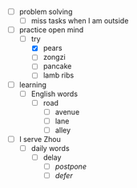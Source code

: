 - [ ] problem solving
    - [ ] miss tasks when I am outside
- [ ] practice open mind
    - [ ] try
        - [x] pears
        - [ ] zongzi
        - [ ] pancake
        - [ ] lamb ribs
- [ ] learning
    - [ ] English words
        - [ ] road
            - [ ] avenue
            - [ ] lane
            - [ ] alley
- [ ] I serve Zhou
    - [ ] daily words
        - [ ] delay
            - [ ] *postpone*
            - [ ] *defer*